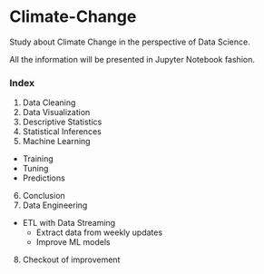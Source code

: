 # Climate-Change

Study about Climate Change in the perspective of Data Science.

All the information will be presented in Jupyter Notebook fashion.

### Index

1. Data Cleaning
2. Data Visualization
3. Descriptive Statistics
4. Statistical Inferences
5. Machine Learning
  - Training
  - Tuning
  - Predictions
6. Conclusion
7. Data Engineering
  - ETL with Data Streaming
    - Extract data from weekly updates
    - Improve ML models
8. Checkout of improvement
